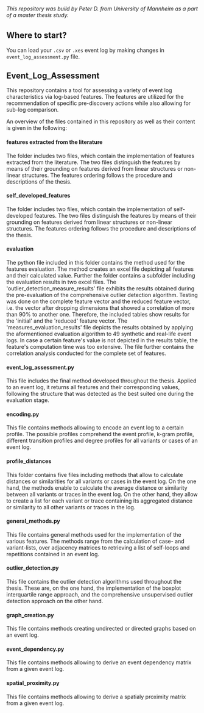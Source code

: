 ####
###### This repository was build by Peter D. from University of Mannheim as a part of a master thesis study.

## Where to start?
You can load your `.csv` or `.xes` event log by making changes in `event_log_assessment.py` file.

## Event_Log_Assessment
This repository contains a tool for assessing a variety of event log characteristics via log-based features. The features are utilized for the recommendation of specific pre-discovery actions while also allowing for sub-log comparison.

An overview of the files contained in this repository as well as their content is given in the following:
   #### features extracted from the literature 
   The folder includes two files, which contain the implementation of features extracted from the literature. The two files distinguish the features by means of their grounding on features derived from linear structures or non-linear structures. The features ordering follows the procedure and descriptions of the thesis.

   #### self_developed_features
   The folder includes two files, which contain the implementation of self-developed features. The two files distinguish the features by means of their grounding on features derived from linear structures or non-linear structures. The features ordering follows the procedure and descriptions of the thesis.

   #### evaluation
   The python file included in this folder contains the method used for the features evaluation. The method creates an excel file depicting all features and their calculated value. Further the folder contains a subfolder including the evaluation results in two excel files. The 'outlier_detection_measure_results' file exhibits the results obtained during the pre-evaluation of the comprehensive outlier detection algorithm. Testing was done on the complete feature vector and the reduced feature vector, i.e. the vector after dropping dimensions that showed a correlation of more than 90% to another one. Therefore, the included tables show results for the 'initial' and the 'reduced' feature vector. The 'measures_evaluation_results' file depicts the results obtained by applying the aformentioned evaluation algorithm to 49 synthetic and real-life event logs. In case a certain feature's value is not depicted in the results table, the feature's computation time was too extensive. The file further contains the correlation analysis conducted for the complete set of features.

   #### event_log_assessment.py
   This file includes the final method developed throughout the thesis. Applied to an event log, it returns all features and their corresponding values, following the structure that was detected as the best suited one during the evaluation stage.

   #### encoding.py
   This file contains methods allowing to encode an event log to a certain profile. The possible profiles comprehend the event profile, k-gram profile, different transition profiles and degree profiles for all variants or cases of an event log.

   #### profile_distances
   This folder contains five files including methods that allow to calculate distances or similarities for all variants or cases in the event log. On the one hand, the methods enable to calculate the average distance or similarity between all variants or traces in the event log. On the other hand, they allow to create a list for each variant or trace containing its aggregated distance or similarity to all other variants or traces in the log.

   #### general_methods.py
   This file contains general methods used for the implementation of the various features. The methods range from the calculation of case- and variant-lists, over adjacency matrices to retrieving a list of self-loops and repetitions contained in an event log.

   #### outlier_detection.py
   This file contains the outlier detection algorithms used throughout the thesis. These are, on the one hand, the implementation of the boxplot interquartile range approach, and the comprehensive unsupervised outlier detection approach on the other hand.

   #### graph_creation.py
   This file contains methods creating undirected or directed graphs based on an event log.

   #### event_dependency.py
   This file contains methods allowing to derive an event dependency matrix from a given event log.

   #### spatial_proximity.py
   This file contains methods allowing to derive a spatialy proximity matrix from a given event log.

